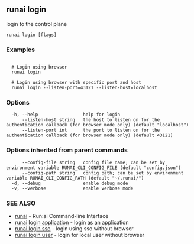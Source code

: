 ## runai login

login to the control plane

```
runai login [flags]
```

### Examples

```

  # Login using browser
  runai login

  # Login using browser with specific port and host
  runai login --listen-port=43121 --listen-host=localhost

```

### Options

```
  -h, --help                 help for login
      --listen-host string   the host to listen on for the authentication callback (for browser mode only) (default "localhost")
      --listen-port int      the port to listen on for the authentication callback (for browser mode only) (default 43121)
```

### Options inherited from parent commands

```
      --config-file string   config file name; can be set by environment variable RUNAI_CLI_CONFIG_FILE (default "config.json")
      --config-path string   config path; can be set by environment variable RUNAI_CLI_CONFIG_PATH (default "~/.runai/")
  -d, --debug                enable debug mode
  -v, --verbose              enable verbose mode
```

### SEE ALSO

* [runai](runai.md)	 - Run:ai Command-line Interface
* [runai login application](runai_login_application.md)	 - login as an application
* [runai login sso](runai_login_sso.md)	 - login using sso without browser
* [runai login user](runai_login_user.md)	 - login for local user without browser

